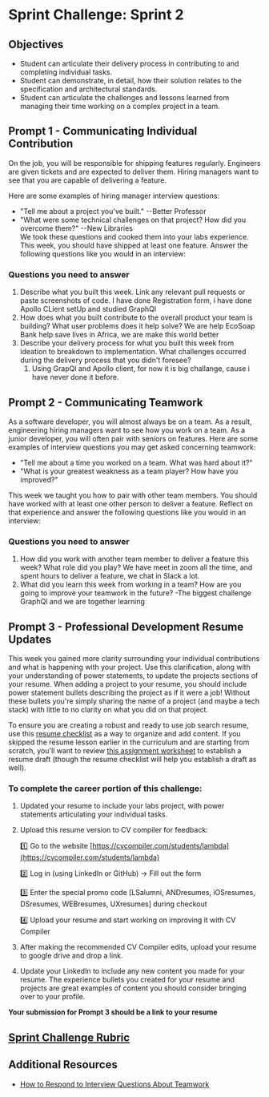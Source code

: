 # Sprint Challenge: Sprint 2

## Objectives

- Student can articulate their delivery process in contributing to and completing individual tasks.
- Student can demonstrate, in detail, how their solution relates to the specification and architectural standards.
- Student can articulate the challenges and lessons learned from managing their time working on a complex project in a team.

## Prompt 1 - Communicating Individual Contribution

On the job, you will be responsible for shipping features regularly. Engineers are given tickets and are expected to deliver them. Hiring managers want to see that you are capable of delivering a feature.

Here are some examples of hiring manager interview questions:

- "Tell me about a project you've built."
       --Better Professor
- "What were some technical challenges on that project? How did you overcome them?"
        --New Libraries  
We took these questions and cooked them into your labs experience. This week, you should have shipped at least one feature. Answer the following questions like you would in an interview:

### Questions you need to answer

1. Describe what you built this week. Link any relevant pull requests or paste screenshots of code.
    I have done Registration form, i have done Apollo CLient setUp and studied GraphQl 
2. How does what you built contribute to the overall product your team is building? What user problems does it help solve?
    We are help EcoSoap Bank help save lives in Africa, we are make this world better
3. Describe your delivery process for what you built this week from ideation to breakdown to implementation. What challenges occurred during the delivery process that you didn't foresee?
    1) Using GrapQl and Apollo client, for now it is big challange, cause i have never done it before.

## Prompt 2 - Communicating Teamwork

As a software developer, you will almost always be on a team. As a result, engineering hiring managers want to see how you work on a team. As a junior developer, you will often pair with seniors on features. Here are some examples of interview questions you may get asked concerning teamwork:

- "Tell me about a time you worked on a team. What was hard about it?"
- "What is your greatest weakness as a team player? How have you improved?"

This week we taught you how to pair with other team members. You should have worked with at least one other person to deliver a feature. Reflect on that experience and answer the following questions like you would in an interview:

### Questions you need to answer

1. How did you work with another team member to deliver a feature this week? What role did you play?
    We have meet in zoom all the time, and spent hours to deliver a feature, we chat in Slack a lot.
2. What did you learn this week from working in a team? How are you going to improve your teamwork in the future?
    -The biggest challenge GraphQl and we are together learning 
## Prompt 3 - Professional Development Resume Updates

This week you gained more clarity surrounding your individual contributions and what is happening with your project. Use this clarification, along with your understanding of power statements, to update the projects sections of your resume. When adding a project to your resume, you should include power statement bullets describing the project as if it were a job! Without these bullets you're simply sharing the name of a project (and maybe a tech stack) with little to no clarity on what you did on that project.

To ensure you are creating a robust and ready to use job search resume, use this [resume checklist](https://www.notion.so/lambdaschool/Resume-30f5e6add3324891823192487798cb6d) as a way to organize and add content. If you skipped the resume lesson earlier in the curriculum and are starting from scratch, you'll want to review [this assignment worksheet](https://docs.google.com/document/d/1yAvlgwSPTdXxAbtx3mgfWp6dkNnqtzGGLlRy2yQ7fiA/edit) to establish a resume draft (though the resume checklist will help you establish a draft as well).

### To complete the career portion of this challenge:

1. Updated your resume to include your labs project, with power statements articulating your individual tasks.
2. Upload this resume version to CV compiler for feedback:

    1️⃣ Go to the website [https://cvcompiler.com/students/lambda](https://cvcompiler.com/students/lambda)

    2️⃣ Log in (using LinkedIn or GitHub) -> Fill out the form

    3️⃣ Enter the special promo code [LSalumni, ANDresumes, iOSresumes, DSresumes, WEBresumes, UXresumes] during checkout

    4️⃣ Upload your resume and start working on improving it with CV Compiler

3. After making the recommended CV Compiler edits, upload your resume to google drive and drop a link.

4. Update your LinkedIn to include any new content you made for your resume. The experience bullets you created for your resume and projects are great examples of content you should consider bringing over to your profile.

**Your submission for Prompt 3 should be a link to your resume**

## [Sprint Challenge Rubric](https://www.notion.so/1f9fa8ec9c4b4453a3fb21b60cc5352c)

## Additional Resources

- [How to Respond to Interview Questions About Teamwork](https://www.thebalancecareers.com/how-to-respond-to-interview-questions-about-teamwork-2061100)
